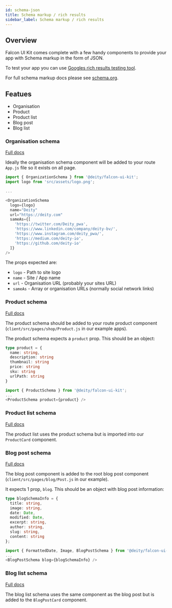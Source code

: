 ```yaml
---
id: schema-json
title: Schema markup / rich results
sidebar_label: Schema markup / rich results
---
```


## Overview

Falcon UI Kit comes complete with a few handy components to provide your app with Schema markup in the form of JSON.

To test your app you can use [Googles rich results testing tool](https://search.google.com/test/rich-results).

For full schema markup docs please see [schema.org](https://schema.org/docs/gs.html).


## Featues

- Organisation
- Product
- Product list
- Blog post
- Blog list


### Organisation schema

[Full docs](https://schema.org/Organization)

Ideally the organisation schema component will be added to your route `App.js` file so it exists on all page.

```js
import { OrganizationSchema } from '@deity/falcon-ui-kit';
import logo from 'src/assets/logo.png';

...

<OrganizationSchema
  logo={logo}
  name="Deity"
  url="https://deity.com"
  sameAs={[
    'https://twitter.com/Deity_pwa',
    'https://www.linkedin.com/company/deity-bv/',
    'https://www.instagram.com/deity_pwa/',
    'https://medium.com/deity-io',
    'https://github.com/deity-io'
  ]}
/>
```

The props expected are:

- `logo` - Path to site logo
- `name` - Site / App name
- `url` - Organisation URL (probably your sites URL)
- `sameAs` - Array or organisation URLs (normally social network links)

### Product schema

[Full docs](https://schema.org/Product)

The product schema should be added to your route product component (`client/src/pages/shop/Product.js` in our example apps).

The product schema expects a `product` prop. This should be an object:

```ts
type product = {
  name: string,
  description: string
  thumbnail: string
  price: string
  sku: string
  urlPath: string
}
```

```js
import { ProductSchema } from '@deity/falcon-ui-kit';
...
<ProductSchema product={product} />
```

### Product list schema

[Full docs](https://schema.org/Product)

The product list uses the product schema but is imported into our `ProductCard` component.

### Blog post schema

[Full docs](https://schema.org/Blog)

The blog post component is added to the root blog post component (`client/src/pages/blog/Post.js` in our example).

It expects 1 prop, `blog`. This should be an object with blog post information:

```ts
type blogSchemaInfo = { 
  title: string,
  image: string,
  date: Date,
  modified: Date,
  excerpt: string,
  author: string,
  slug: string,
  content: string
};
```

```js
import { FormattedDate, Image, BlogPostSchema } from '@deity/falcon-ui-kit';
...
<BlogPostSchema blog={blogSchemaInfo} />
```

### Blog list schema

[Full docs](https://schema.org/Blog)

The blog list schema uses the same component as the blog post but is added to the `BlogPostCard` component.
